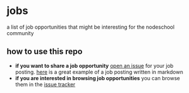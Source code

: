 # jobs

a list of job opportunities that might be interesting for the nodeschool community

## how to use this repo

- **if you want to share a job opportunity** [open an issue](https://github.com/nodeschool/jobs/issues) for your job posting. [here](https://github.com/rackspace/rackspace_jobs/blob/49fa3a038db86b5a3d64c9e894da5d26bcb0f527/developer_experience/polyglot-software-engineer.md) is a great example of a job posting written in markdown
- **if you are interested in browsing job opportunities** you can browse them in the [issue tracker](https://github.com/nodeschool/jobs/issues)
